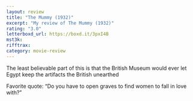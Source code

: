 ```yaml
---
layout: review
title: "The Mummy (1932)"
excerpt: "My review of The Mummy (1932)"
rating: "3.0"
letterboxd_url: https://boxd.it/3pxI4B
mst3k:
rifftrax:
category: movie-review
---
```


The least believable part of this is that the British Museum would ever let Egypt keep the artifacts the British unearthed

Favorite quote: “Do you have to open graves to find women to fall in love with?”
